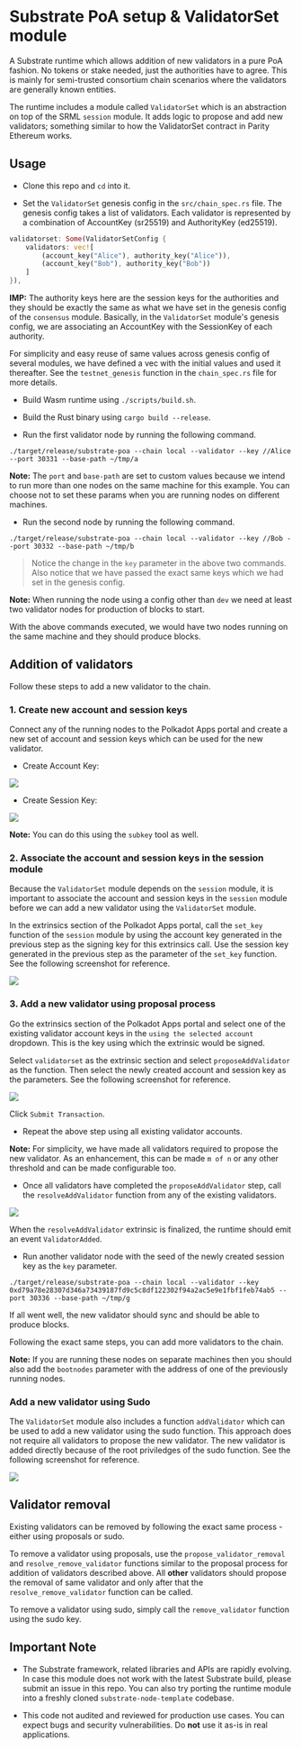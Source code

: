 # Substrate PoA setup & ValidatorSet module

A Substrate runtime which allows addition of new validators in a pure PoA fashion. No tokens or stake needed, just the authorities have to agree. This is mainly for semi-trusted consortium chain scenarios where the validators are generally known entities.

The runtime includes a module called `ValidatorSet` which is an abstraction on top of the SRML `session` module. It adds logic to propose and add new validators; something similar to how the ValidatorSet contract in Parity Ethereum works.

## Usage

* Clone this repo and `cd` into it.

* Set the `ValidatorSet` genesis config in the `src/chain_spec.rs` file.
The genesis config takes a list of validators. Each validator is represented by a combination of AccountKey (sr25519) and AuthorityKey (ed25519).

```rust
validatorset: Some(ValidatorSetConfig {
	validators: vec![
		(account_key("Alice"), authority_key("Alice")), 
		(account_key("Bob"), authority_key("Bob"))
	]
}),
```

**IMP:** The authority keys here are the session keys for the authorities and they should be exactly the same as what we have set in the genesis config of the `consensus` module. Basically, in the `ValidatorSet` module's genesis config, we are associating an AccountKey with the SessionKey of each authority.

For simplicity and easy reuse of same values across genesis config of several modules, we have defined a vec with the initial values and used it thereafter. See the `testnet_genesis` function in the `chain_spec.rs` file for more details.

* Build Wasm runtime using `./scripts/build.sh`.

* Build the Rust binary using `cargo build --release`.

* Run the first validator node by running the following command.

```
./target/release/substrate-poa --chain local --validator --key //Alice --port 30331 --base-path ~/tmp/a
```

**Note:** The `port` and `base-path` are set to custom values because we intend to run more than one nodes on the same machine for this example. You can choose not to set these params when you are running nodes on different machines.

* Run the second node by running the following command.

```
./target/release/substrate-poa --chain local --validator --key //Bob --port 30332 --base-path ~/tmp/b
```

> Notice the change in the `key` parameter in the above two commands. Also notice that we have passed the exact same keys which we had set in the genesis config.

**Note:** When running the node using a config other than `dev` we need at least two validator nodes for production of blocks to start. 

With the above commands executed, we would have two nodes running on the same machine and they should produce blocks.

## Addition of validators

Follow these steps to add a new validator to the chain.

### 1. Create new account and session keys

Connect any of the running nodes to the Polkadot Apps portal and create a new set of account and session keys which can be used for the new validator.

* Create Account Key:

![](./img/account_key.png)

* Create Session Key:

![](./img/session_key.png)

**Note:** You can do this using the `subkey` tool as well.

### 2. Associate the account and session keys in the session module

Because the `ValidatorSet` module depends on the `session` module, it is important to associate the account and session keys in the `session` module before we can add a new validator using the `ValidatorSet` module.

In the extrinsics section of the Polkadot Apps portal, call the `set_key` function of the `session` module by using the account key generated in the previous step as the signing key for this extrinsics call. Use the session key generated in the previous step as the parameter of the `set_key` function. See the following screenshot for reference.

![](./img/session.png)

### 3. Add a new validator using proposal process

Go the extrinsics section of the Polkadot Apps portal and select one of the existing validator account keys in the `using the selected account` dropdown. This is the key using which the extrinsic would be signed.

Select `validatorset` as the extrinsic section and select `proposeAddValidator` as the function. Then select the newly created account and session key as the parameters. See the following screenshot for reference.

![](./img/propose.png)

Click `Submit Transaction`.

* Repeat the above step using all existing validator accounts.

**Note:** For simplicity, we have made all validators required to propose the new validator. As an enhancement, this can be made `m of n` or any other threshold and can be made configurable too.

* Once all validators have completed the `proposeAddValidator` step, call the `resolveAddValidator` function from any of the existing validators.

![](./img/resolve.png)

When the `resolveAddValidator` extrinsic is finalized, the runtime should emit an event `ValidatorAdded`.

* Run another validator node with the seed of the newly created session key as the `key` parameter.

```
./target/release/substrate-poa --chain local --validator --key 0xd79a78e28307d346a73439187fd9c5c8df122302f94a2ac5e9e1fbf1feb74ab5 --port 30336 --base-path ~/tmp/g
```

If all went well, the new validator should sync and should be able to produce blocks.

Following the exact same steps, you can add more validators to the chain.

**Note:** If you are running these nodes on separate machines then you should also add the `bootnodes` parameter with the address of one of the previously running nodes.

### Add a new validator using Sudo

The `ValidatorSet` module also includes a function `addValidator` which can be used to add a new validator using the sudo function. This approach does not require all validators to propose the new validator. The new validator is added directly because of the root priviledges of the sudo function. See the following screenshot for reference.

![](./img/sudo.png)

## Validator removal

Existing validators can be removed by following the exact same process - either using proposals or sudo.

To remove a validator using proposals, use the `propose_validator_removal` and `resolve_remove_validator` functions similar to the proposal process for addition of validators described above. All **other** validators should propose the removal of same validator and only after that the `resolve_remove_validator` function can be called.

To remove a validator using sudo, simply call the `remove_validator` function using the sudo key.

## Important Note

* The Substrate framework, related libraries and APIs are rapidly evolving. In case this module does not work with the latest Substrate build, please submit an issue in this repo.
You can also try porting the runtime module into a freshly cloned `substrate-node-template` codebase.

* This code not audited and reviewed for production use cases. You can expect bugs and security vulnerabilities. Do **not** use it as-is in real applications.